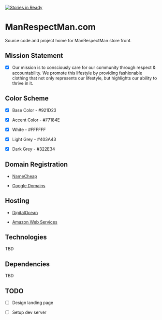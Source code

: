 [![Stories in Ready](https://badge.waffle.io/patrickdoane/ManRespectMan.png?label=ready&title=Ready)](https://waffle.io/patrickdoane/ManRespectMan)
# ManRespectMan.com

Source code and project home for ManRespectMan store front.

## Mission Statement

- [x] Our mission is to consciously care for our community through respect &
accountability. We promote this lifestyle by providing fashionable clothing that
not only represents our lifestyle, but highlights our ability to thrive in it.

## Color Scheme

- [x] Base Color - #921D23

- [x] Accent Color - #77184E

- [x] White - #FFFFFF

- [x] Light Grey - #403A43

- [x] Dark Grey - #322E34

## Domain Registration

* [NameCheap](https://www.namecheap.com/)

* [Google Domains](https://domains.google.com/registrar)

## Hosting

* [DigitalOcean](https://www.digitalocean.com)

* [Amazon Web Services](https://aws.amazon.com/)

## Technologies

TBD

## Dependencies

TBD

## TODO

- [ ] Design landing page

- [ ] Setup dev server
